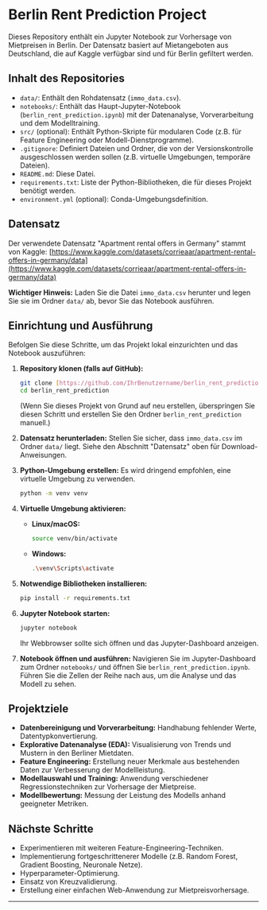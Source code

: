 # Berlin Rent Prediction Project

Dieses Repository enthält ein Jupyter Notebook zur Vorhersage von Mietpreisen in Berlin. Der Datensatz basiert auf Mietangeboten aus Deutschland, die auf Kaggle verfügbar sind und für Berlin gefiltert werden.

## Inhalt des Repositories

-   `data/`: Enthält den Rohdatensatz (`immo_data.csv`).
-   `notebooks/`: Enthält das Haupt-Jupyter-Notebook (`berlin_rent_prediction.ipynb`) mit der Datenanalyse, Vorverarbeitung und dem Modelltraining.
-   `src/` (optional): Enthält Python-Skripte für modularen Code (z.B. für Feature Engineering oder Modell-Dienstprogramme).
-   `.gitignore`: Definiert Dateien und Ordner, die von der Versionskontrolle ausgeschlossen werden sollen (z.B. virtuelle Umgebungen, temporäre Dateien).
-   `README.md`: Diese Datei.
-   `requirements.txt`: Liste der Python-Bibliotheken, die für dieses Projekt benötigt werden.
-   `environment.yml` (optional): Conda-Umgebungsdefinition.

## Datensatz

Der verwendete Datensatz "Apartment rental offers in Germany" stammt von Kaggle:
[https://www.kaggle.com/datasets/corrieaar/apartment-rental-offers-in-germany/data](https://www.kaggle.com/datasets/corrieaar/apartment-rental-offers-in-germany/data)

**Wichtiger Hinweis:** Laden Sie die Datei `immo_data.csv` herunter und legen Sie sie im Ordner `data/` ab, bevor Sie das Notebook ausführen.

## Einrichtung und Ausführung

Befolgen Sie diese Schritte, um das Projekt lokal einzurichten und das Notebook auszuführen:

1.  **Repository klonen (falls auf GitHub):**
	```bash
    git clone [https://github.com/IhrBenutzername/berlin_rent_prediction.git](https://github.com/IhrBenutzername/berlin_rent_prediction.git)
    cd berlin_rent_prediction
    ```
	(Wenn Sie dieses Projekt von Grund auf neu erstellen, überspringen Sie diesen Schritt und erstellen Sie den Ordner `berlin_rent_prediction` manuell.)

2.  **Datensatz herunterladen:**
	Stellen Sie sicher, dass `immo_data.csv` im Ordner `data/` liegt. Siehe den Abschnitt "Datensatz" oben für Download-Anweisungen.

3.  **Python-Umgebung erstellen:**
	Es wird dringend empfohlen, eine virtuelle Umgebung zu verwenden.
	```bash
    python -m venv venv
    ```

4.  **Virtuelle Umgebung aktivieren:**
	-   **Linux/macOS:**
		```bash
        source venv/bin/activate
        ```
	-   **Windows:**
		```bash
        .\venv\Scripts\activate
        ```

5.  **Notwendige Bibliotheken installieren:**
	```bash
    pip install -r requirements.txt
    ```

6.  **Jupyter Notebook starten:**
	```bash
    jupyter notebook
    ```
	Ihr Webbrowser sollte sich öffnen und das Jupyter-Dashboard anzeigen.

7.  **Notebook öffnen und ausführen:**
	Navigieren Sie im Jupyter-Dashboard zum Ordner `notebooks/` und öffnen Sie `berlin_rent_prediction.ipynb`. Führen Sie die Zellen der Reihe nach aus, um die Analyse und das Modell zu sehen.

## Projektziele

-   **Datenbereinigung und Vorverarbeitung:** Handhabung fehlender Werte, Datentypkonvertierung.
-   **Explorative Datenanalyse (EDA):** Visualisierung von Trends und Mustern in den Berliner Mietdaten.
-   **Feature Engineering:** Erstellung neuer Merkmale aus bestehenden Daten zur Verbesserung der Modellleistung.
-   **Modellauswahl und Training:** Anwendung verschiedener Regressionstechniken zur Vorhersage der Mietpreise.
-   **Modellbewertung:** Messung der Leistung des Modells anhand geeigneter Metriken.

## Nächste Schritte

-   Experimentieren mit weiteren Feature-Engineering-Techniken.
-   Implementierung fortgeschrittenerer Modelle (z.B. Random Forest, Gradient Boosting, Neuronale Netze).
-   Hyperparameter-Optimierung.
-   Einsatz von Kreuzvalidierung.
-   Erstellung einer einfachen Web-Anwendung zur Mietpreisvorhersage.


---